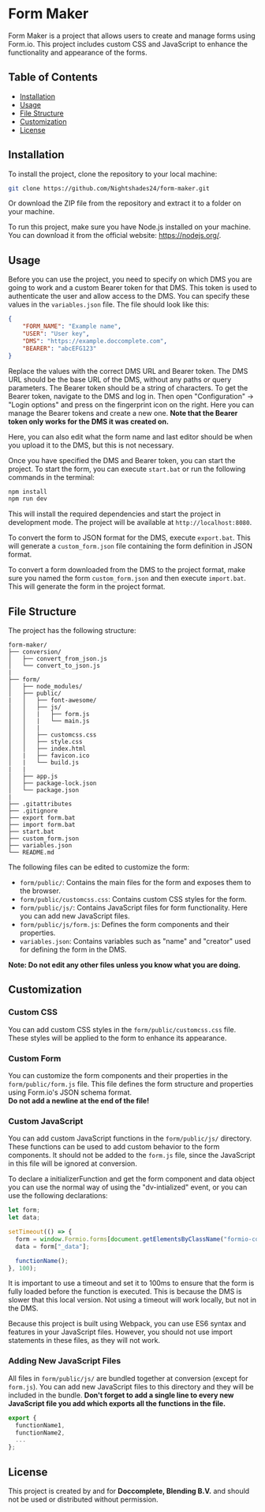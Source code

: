 # Form Maker

Form Maker is a project that allows users to create and manage forms using Form.io. 
This project includes custom CSS and JavaScript to enhance the functionality and appearance of the forms.

## Table of Contents

- [Installation](#installation)
- [Usage](#usage)
- [File Structure](#file-structure)
- [Customization](#customization)
- [License](#license)

## Installation

To install the project, clone the repository to your local machine:

```bash
git clone https://github.com/Nightshades24/form-maker.git
```

Or download the ZIP file from the repository and extract it to a folder on your machine.

To run this project, make sure you have Node.js installed on your machine. You can download it from the official website: https://nodejs.org/.

## Usage

Before you can use the project, you need to specify on which DMS you are going to work and a custom Bearer token for that DMS. 
This token is used to authenticate the user and allow access to the DMS. 
You can specify these values in the `variables.json` file. 
The file should look like this:

```json
{
    "FORM_NAME": "Example name",
    "USER": "User key",
    "DMS": "https://example.doccomplete.com",
    "BEARER": "abcEFG123"
}
```

Replace the values with the correct DMS URL and Bearer token. 
The DMS URL should be the base URL of the DMS, without any paths or query parameters. 
The Bearer token should be a string of characters.
To get the Bearer token, navigate to the DMS and log in. 
Then open "Configuration" -> "Login options" and press on the fingerprint icon on the right.
Here you can manage the Bearer tokens and create a new one.
**Note that the Bearer token only works for the DMS it was created on.**

Here, you can also edit what the form name and last editor should be when you upload it to the DMS, but this is not necessary.

Once you have specified the DMS and Bearer token, you can start the project.
To start the form, you can execute `start.bat` or run the following commands in the terminal:

```bash
npm install
npm run dev
```

This will install the required dependencies and start the project in development mode. 
The project will be available at `http://localhost:8080`.

To convert the form to JSON format for the DMS, execute `export.bat`. 
This will generate a `custom_form.json` file containing the form definition in JSON format.

To convert a form downloaded from the DMS to the project format, make sure you named the form `custom_form.json` and then execute `import.bat`. 
This will generate the form in the project format.

## File Structure

The project has the following structure:

```
form-maker/
├── conversion/
│   ├── convert_from_json.js
│   └── convert_to_json.js
|
├── form/
│   ├── node_modules/
│   ├── public/
|   │   ├── font-awesome/
│   │   ├── js/
│   │   |   ├── form.js
│   │   |   └── main.js
│   │   |
│   │   ├── customcss.css
│   │   ├── style.css
│   │   ├── index.html
│   |   ├── favicon.ico
│   |   └── build.js
|   |
│   ├── app.js
│   ├── package-lock.json
│   └── package.json
|
├── .gitattributes
├── .gitignore
├── export form.bat
├── import form.bat
├── start.bat
├── custom_form.json
├── variables.json
└── README.md
```

The following files can be edited to customize the form:
- `form/public/`: Contains the main files for the form and exposes them to the browser.
- `form/public/customcss.css`: Contains custom CSS styles for the form.
- `form/public/js/`: Contains JavaScript files for form functionality. Here you can add new JavaScript files.
- `form/public/js/form.js`: Defines the form components and their properties.
- `variables.json`: Contains variables such as "name" and "creator" used for defining the form in the DMS.

**Note: Do not edit any other files unless you know what you are doing.**

## Customization

### Custom CSS

You can add custom CSS styles in the `form/public/customcss.css` file. 
These styles will be applied to the form to enhance its appearance.

### Custom Form

You can customize the form components and their properties in the `form/public/form.js` file. 
This file defines the form structure and properties using Form.io's JSON schema format. <br>
**Do not add a newline at the end of the file!**

### Custom JavaScript

You can add custom JavaScript functions in the `form/public/js/` directory. 
These functions can be used to add custom behavior to the form components. 
It should not be added to the `form.js` file, since the JavaScript in this file will be ignored at conversion.

To declare a initializerFunction and get the form component and data object you can use the normal way of using the "dv-intialized" event, or you can use the following declarations:

```javascript
let form;
let data;

setTimeout(() => {
  form = window.Formio.forms[document.getElementsByClassName("formio-component-form")[0].id];
  data = form["_data"];

  functionName();
}, 100);
```

It is important to use a timeout and set it to 100ms to ensure that the form is fully loaded before the function is executed. This is because the DMS is slower that this local version. Not using a timeout will work locally, but not in the DMS.

Because this project is built using Webpack, you can use ES6 syntax and features in your JavaScript files. However, you should not use import statements in these files, as they will not work.

### Adding New JavaScript Files
All files in `form/public/js/` are bundled together at conversion (except for `form.js`). You can add new JavaScript files to this directory and they will be included in the bundle.
**Don't forget to add a single line to every new JavaScript file you add which exports all the functions in the file.**

```javascript
export { 
  functionName1, 
  functionName2, 
  ... 
};
```

## License

This project is created by and for **Doccomplete, Blending B.V.** and should not be used or distributed without permission.
